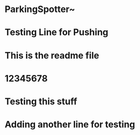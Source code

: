 # ParkingSpotter~
# Testing Line for Pushing
# This is the readme file
# 12345678
# Testing this stuff
# Adding another line for testing

